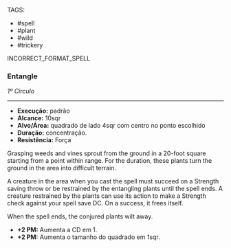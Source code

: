 TAGS:
- #spell
- #plant
- #wild
- #trickery

INCORRECT_FORMAT_SPELL
### Entangle
*1º Círculo*
___
- **Execução:** padrão
- **Alcance:** 10sqr 
- **Alvo/Área:** quadrado de lado 4sqr com centro no ponto escolhido
- **Duração:** concentração.
- **Resistência:** Força

Grasping weeds and vines sprout from the ground in a 20-foot square starting from a point within range. For the duration, these plants turn the ground in the area
into difficult terrain.

A creature in the area when you cast the spell must succeed on a Strength saving throw or be restrained by the entangling plants until the spell ends. A creature restrained by the plants can use its action to make a Strength check against your spell save DC. On a success, it frees itself.

When the spell ends, the conjured plants wilt away.

- **+2 PM:** Aumenta a CD em 1.
- **+2 PM:** Aumenta o tamanho do quadrado em 1sqr.
